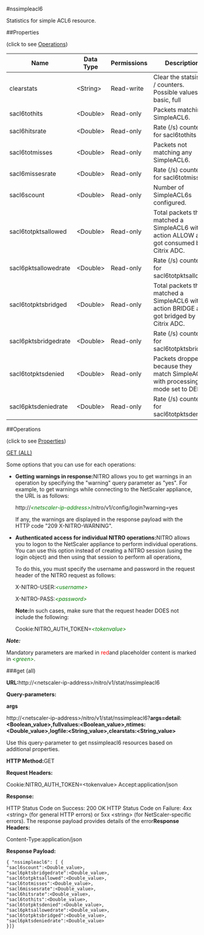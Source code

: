 #nssimpleacl6

Statistics for simple ACL6 resource.


##Properties 
<span>(click to see [Operations](#opera))</span>


<table><thead><tr><th>Name</th><th>Data Type</th><th>Permissions</th><th>Description</th></tr></thead><tbody><tr><td>clearstats</td><td>&lt;String></td><td>Read-write</td><td>Clear the statsistics / counters.<br>Possible values = basic, full</td></tr><tr><td>sacl6tothits</td><td>&lt;Double></td><td>Read-only</td><td>Packets matching a SimpleACL6.</td></tr><tr><td>sacl6hitsrate</td><td>&lt;Double></td><td>Read-only</td><td>Rate (/s) counter for sacl6tothits</td></tr><tr><td>sacl6totmisses</td><td>&lt;Double></td><td>Read-only</td><td>Packets not matching any SimpleACL6.</td></tr><tr><td>sacl6missesrate</td><td>&lt;Double></td><td>Read-only</td><td>Rate (/s) counter for sacl6totmisses</td></tr><tr><td>sacl6scount</td><td>&lt;Double></td><td>Read-only</td><td>Number of SimpleACL6s configured.</td></tr><tr><td>sacl6totpktsallowed</td><td>&lt;Double></td><td>Read-only</td><td>Total packets that matched a SimpleACL6 with action ALLOW and got consumed by Citrix ADC.</td></tr><tr><td>sacl6pktsallowedrate</td><td>&lt;Double></td><td>Read-only</td><td>Rate (/s) counter for sacl6totpktsallowed</td></tr><tr><td>sacl6totpktsbridged</td><td>&lt;Double></td><td>Read-only</td><td>Total packets that matched a SimpleACL6 with action BRIDGE and got bridged by Citrix ADC.</td></tr><tr><td>sacl6pktsbridgedrate</td><td>&lt;Double></td><td>Read-only</td><td>Rate (/s) counter for sacl6totpktsbridged</td></tr><tr><td>sacl6totpktsdenied</td><td>&lt;Double></td><td>Read-only</td><td>Packets dropped because they match SimpleACL6 with processing mode set to DENY.</td></tr><tr><td>sacl6pktsdeniedrate</td><td>&lt;Double></td><td>Read-only</td><td>Rate (/s) counter for sacl6totpktsdenied</td></tr></tbody></table>
##Operations 
<span>(click to see [Properties](#prope))</span>


[GET (ALL)](#ge)


Some options that you can use for each operations:
<ul><li><p><b>Getting warnings in response:</b>NITRO allows you to get warnings in an operation by specifying the "warning" query parameter as "yes". For example, to get warnings while connecting to the NetScaler appliance, the URL is as follows:</p><p>http://<span style="color:green;font-style:italic;">&lt;netscaler-ip-address&gt;</span>/nitro/v1/config/login?warning=yes</p><p>If any, the warnings are displayed in the response payload with the HTTP code "209 X-NITRO-WARNING".</p></li><li><p><b>Authenticated access for individual NITRO operations:</b>NITRO allows you to logon to the NetScaler appliance to perform individual operations. You can use this option instead of creating a NITRO session (using the login object) and then using that session to perform all operations,</p><p>To do this, you must specify the username and password in the request header of the NITRO request as follows:</p><p>X-NITRO-USER:<span style="color:green;font-style:italic;">&lt;username&gt;</span></p><p>X-NITRO-PASS:<span style="color:green;font-style:italic;">&lt;password&gt;</span></p><p><b>Note:</b>In such cases, make sure that the request header DOES not include the following:</p><p>Cookie:NITRO_AUTH_TOKEN=<span style="color:green;font-style:italic;">&lt;tokenvalue&gt;</span></p></li></ul>



***Note:*** 
Mandatory parameters are marked in <span style="color:#FF0000;">red</span>and placeholder content is marked in <span style="color:green;font-style:italic">&lt;green&gt;</span>.

###get (all)



<b>URL:</b>http://&lt;netscaler-ip-address&gt;/nitro/v1/stat/nssimpleacl6
<b>Query-parameters:</b>
<b>args</b>
http://&lt;netscaler-ip-address&gt;/nitro/v1/stat/nssimpleacl6?<b>args=detail:&lt;Boolean_value&gt;,fullvalues:&lt;Boolean_value&gt;,ntimes:&lt;Double_value&gt;,logfile:&lt;String_value&gt;,clearstats:&lt;String_value&gt;</b>
Use this query-parameter to get nssimpleacl6 resources based on additional properties.



<b>HTTP Method:</b>GET
<b>Request Headers:</b>

Cookie:NITRO_AUTH_TOKEN=&lt;tokenvalue&gt;Accept:application/json

<b>Response:</b>
HTTP Status Code on Success: 200 OKHTTP Status Code on Failure: 4xx &lt;string&gt; (for general HTTP errors) or 5xx &lt;string&gt; (for NetScaler-specific errors). The response payload provides details of the error<b>Response Headers:</b>

Content-Type:application/json

<b>Response Payload: </b>```{ "nssimpleacl6": [ {"sacl6scount":<Double_value>,"sacl6pktsbridgedrate":<Double_value>,"sacl6totpktsallowed":<Double_value>,"sacl6totmisses":<Double_value>,"sacl6missesrate":<Double_value>,"sacl6hitsrate":<Double_value>,"sacl6tothits":<Double_value>,"sacl6totpktsdenied":<Double_value>,"sacl6pktsallowedrate":<Double_value>,"sacl6totpktsbridged":<Double_value>,"sacl6pktsdeniedrate":<Double_value>}]}```



